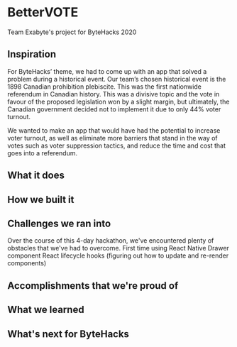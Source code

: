 # BetterVOTE
Team Exabyte's project for ByteHacks 2020

## Inspiration
For ByteHacks’ theme, we had to come up with an app that solved a problem during a historical event. Our team’s chosen historical event is the 1898 Canadian prohibition plebiscite. This was the first nationwide referendum in Canadian history. This was a divisive topic and the vote in favour of the proposed legislation won by a slight margin, but ultimately, the Canadian government decided not to implement it due to only 44% voter turnout.

We wanted to make an app that would have had the potential to increase voter turnout, as well as eliminate more barriers that stand in the way of votes such as voter suppression tactics, and reduce the time and cost that goes into a referendum.


## What it does

## How we built it

## Challenges we ran into
Over the course of this 4-day hackathon, we've encountered plenty of obstacles that we've had to overcome.
First time using React Native
Drawer component 
React lifecycle hooks (figuring out how to update and re-render components)


## Accomplishments that we're proud of

## What we learned

## What's next for ByteHacks
